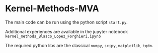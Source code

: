 # Kernel-Methods-MVA

The main code can be run using the python script `start.py`.

Additional experiences are available in the jupyter notebook `kernel_methods_Blasco_Lopez_Forghieri.ipynb`

The required python libs are the classical `numpy`, `scipy`, `matplotlib`, `tqdm`.
